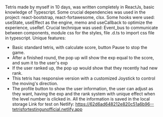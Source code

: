 Tetris made by myself in 10 days, was written completely in ReactJs, basic knowledge of Typescript.
Some crucial dependencies was used in the project: react-bootstrap, react-fortawesome, clsx.
Some hooks were used: useState, useEffect as the engine, memo and useCallback to optimize the experience, useRef.
Crucial technique was used: Event_bus to communicate between components, module css for the styles, file .d.ts to import css file in typescript.
Unique features: 
  + Basic standard tetris, with calculate score, button Pause to stop the game.
  + After a finished round, the pop up will show the exp equal to the score, and sum it to the user's exp
  + If the user ranked up, the pop up would show that they recently had new rank.
  + This tetris has responsive version with a customized Joystick to control the moving's direction.
  + The profile button to show the user information, the user can adjust as they want, having the exp and the rank system
  with unique effect when the level number is clicked in. All the information is saved in the local storage
Link for test on Netlify: https://62d6ad648212e820c51a6b96--tetrisfortestingunofficial.netlify.app 
